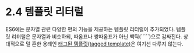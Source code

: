 # 2.4 템플릿 리터럴

ES6에는 문자열 관련 다양한 편의 기능을 제공하는 템플릿 리터럴이 추가되었다. 템플릿 리터럴은 문자열과 비슷하되, 따옴표나 쌍따옴표가 아닌 백틱\(`````\)으로 감싸진다. 상대적으로 덜 흔한 용례인 [태그된 템플릿\(tagged template\)](https://developer.mozilla.org/en-US/docs/Web/JavaScript/Reference/Template_literals#Tagged_templates)은 여기선 다루지 않는다.

